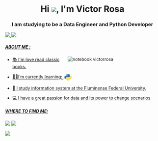 <h1 align="center">Hi  <img src="https://raw.githubusercontent.com/kaueMarques/kaueMarques/master/hi.gif" width="30px">, I'm Victor Rosa</h1>
<h3 align="center">I am  studying to be a Data Engineer and Python Developer</h3>


<div>
  <a href="https://github.com/Victor-Rosa">
  <img height="160em" src="https://github-readme-stats.vercel.app/api?username=Victor-Rosa&show_icons=true&theme=react&include_all_commits=true&count_private=true"/>
  <img height="160em" src="https://github-readme-stats.vercel.app/api/top-langs/?username=Victor-Rosa&layout=compact&langs_count=7&theme=react"/>
</div>



##### ABOUT ME :

<img src="https://raw.githubusercontent.com/MicaelliMedeiros/micaellimedeiros/master/image/computer-illustration.png" min-width="400px" max-width="400px" width="300px" align="right" alt="notebook victorrosa">

 - 📚 I'm love read classic books.
- 👨‍💻I’m currently learning:
  <img align="center" alt="Rosa-Python" height="25" width="30" src="https://raw.githubusercontent.com/devicons/devicon/master/icons/python/python-original.svg">



- 🏫 I study information system at the Fluminense Federal University.
 - 💻 I have a great passion for data and its power to change scenarios


##### WHERE TO FIND ME:
<p align="left">

  <a href="https://www.instagram.com/rosavictors/" alt="Instagram">
  <img src="https://img.shields.io/badge/-Instagram-FF1174?style=for-the-badge&logo=instagram&logoColor=white&link=https://www.instagram.com/rosavictors/"/></a>
  
  <a href="https://www.linkedin.com/in/victor-rosa-46b4741b8/" alt="Linkedin">
  <img src="https://img.shields.io/badge/-Linkedin-0e76a8?style=for-the-badge&logo=Linkedin&logoColor=white&link=https://www.linkedin.com/in/victor-rosa" /></a>
  
<a href = "mailto:victorsouzarosa100@gmail.com"><img src="https://img.shields.io/badge/-Gmail-%3333?style=for-the-badge&logo=gmail&logoColor=white" target="_blank"></a>


 
